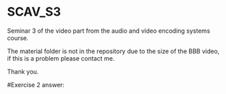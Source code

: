 # SCAV_S3

Seminar 3 of the video part from the audio and video encoding systems course.</br>

The material folder is not in the repository due to the size of the BBB video, if this is a problem please contact me.

Thank you.

#Exercise 2 answer:

